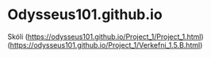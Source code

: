 # Odysseus101.github.io
Skóli
(https://odysseus101.github.io/Project_1/Project_1.html)
(https://odysseus101.github.io/Project_1/Verkefni_1.5.B.html)
